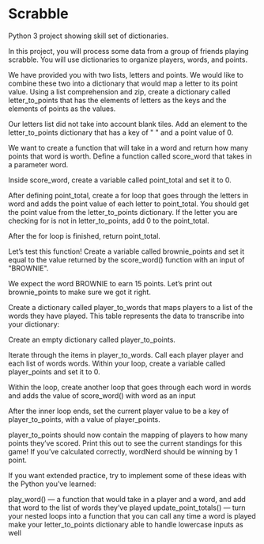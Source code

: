 # Scrabble
Python 3 project showing skill set of dictionaries.

In this project, you will process some data from a group of friends playing scrabble. You will use dictionaries to organize players, words, and points.

We have provided you with two lists, letters and points. We would like to combine these two into a dictionary that would map a letter to its point value.
Using a list comprehension and zip, create a dictionary called letter_to_points that has the elements of letters as the keys and the elements of points as the values.

Our letters list did not take into account blank tiles. Add an element to the letter_to_points dictionary that has a key of " " and a point value of 0.

We want to create a function that will take in a word and return how many points that word is worth.
Define a function called score_word that takes in a parameter word.

Inside score_word, create a variable called point_total and set it to 0.

After defining point_total, create a for loop that goes through the letters in word and adds the point value of each letter to point_total.
You should get the point value from the letter_to_points dictionary. If the letter you are checking for is not in letter_to_points, add 0 to the point_total.

After the for loop is finished, return point_total.

Let’s test this function! Create a variable called brownie_points and set it equal to the value returned by the score_word() function with an input of "BROWNIE".

We expect the word BROWNIE to earn 15 points. Let’s print out brownie_points to make sure we got it right.

Create a dictionary called player_to_words that maps players to a list of the words they have played. This table represents the data to transcribe into your dictionary:

Create an empty dictionary called player_to_points.

Iterate through the items in player_to_words. Call each player player and each list of words words.
Within your loop, create a variable called player_points and set it to 0.

Within the loop, create another loop that goes through each word in words and adds the value of score_word() with word as an input

After the inner loop ends, set the current player value to be a key of player_to_points, with a value of player_points.

player_to_points should now contain the mapping of players to how many points they’ve scored. Print this out to see the current standings for this game!
If you’ve calculated correctly, wordNerd should be winning by 1 point.

If you want extended practice, try to implement some of these ideas with the Python you’ve learned:

play_word() — a function that would take in a player and a word, and add that word to the list of words they’ve played
update_point_totals() — turn your nested loops into a function that you can call any time a word is played
make your letter_to_points dictionary able to handle lowercase inputs as well
